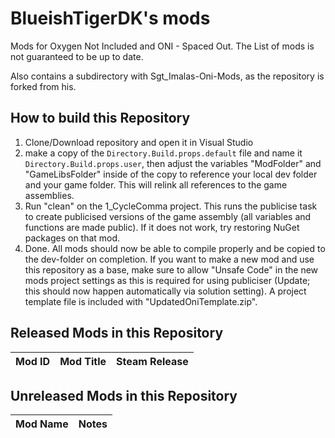# BlueishTigerDK's mods

Mods for Oxygen Not Included and ONI - Spaced Out.
The List of mods is not guaranteed to be up to date.

Also contains a subdirectory with Sgt_Imalas-Oni-Mods, as the repository is forked from his.

## How to build this Repository

1. Clone/Download repository and open it in Visual Studio
2. make a copy of the `Directory.Build.props.default` file and name it `Directory.Build.props.user`, then adjust the variables "ModFolder" and "GameLibsFolder" inside of the copy to reference your local dev folder and your game folder. This will relink all references to the game assemblies.
3. Run "clean" on the 1_CycleComma project. This runs the publicise task to create publicised versions of the game assembly (all variables and functions are made public). If it does not work, try restoring NuGet packages on that mod.
4. Done. All mods should now be able to compile properly and be copied to the dev-folder on completion. If you want to make a new mod and use this repository as a base, make sure to allow "Unsafe Code" in the new mods project settings as this is required for using publiciser (Update; this should now happen automatically via solution setting). A project template file is included with "UpdatedOniTemplate.zip".

## Released Mods in this Repository

| Mod ID | Mod Title | Steam Release |
|-|-|-|

## Unreleased Mods in this Repository

| Mod Name | Notes |
|-|-|
